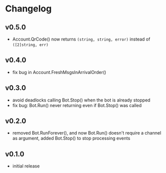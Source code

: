 # Changelog

## v0.5.0

- Account.QrCode() now returns `(string, string, error)` instead of `([2]string, err)`

## v0.4.0

- fix bug in Account.FreshMsgsInArrivalOrder()

## v0.3.0

- avoid deadlocks calling Bot.Stop() when the bot is already stopped
- fix bug: Bot.Run() never returning even if Bot.Stop() was called

## v0.2.0

- removed Bot.RunForever(), and now Bot.Run() doesn't require a channel as argument, added Bot.Stop()
  to stop processing events

## v0.1.0

- initial release
